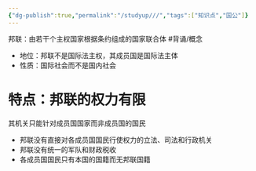 ```yaml
---
{"dg-publish":true,"permalink":"/studyup///","tags":["知识点","国公"]}
---
```


邦联：由若干个主权国家根据条约组成的国家联合体 #背诵/概念 
- 地位：邦联不是国际法主权，其成员国是国际法主体
- 性质：国际社会而不是国内社会
# 特点：邦联的权力有限
其机关只能针对成员国国家而非成员国的国民
- 邦联没有直接对各成员国国民行使权力的立法、司法和行政机关
- 邦联没有统一的军队和财政税收
- 各成员国国民只有本国的国籍而无邦联国籍